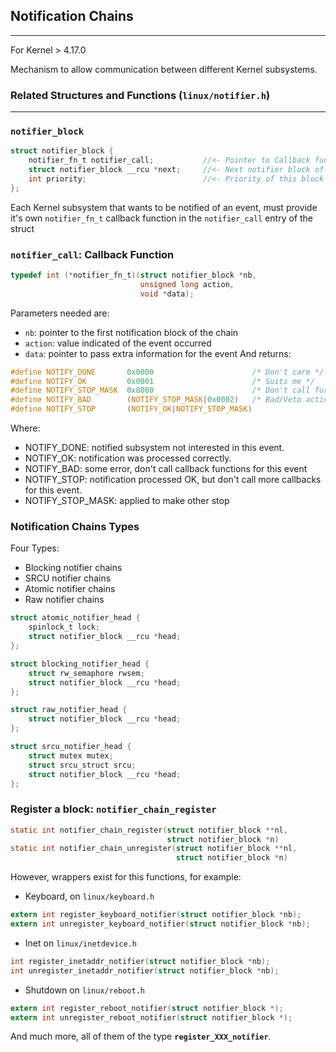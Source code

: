 ## Notification Chains
---
For Kernel > 4.17.0

Mechanism to allow communication between different Kernel subsystems.

### Related Structures and Functions (`linux/notifier.h`)
---

### `notifier_block`

```c
struct notifier_block {
	notifier_fn_t notifier_call;           //<- Pointer to Callback function
	struct notifier_block __rcu *next;     //<- Next notifier block of the chain
	int priority;                          //<- Priority of this block in the chain
};
```
Each Kernel subsystem that wants to be notified of an event, must provide it's own `notifier_fn_t` callback function in the `notifier_call` entry of the struct

### `notifier_call`: Callback Function

```c
typedef int (*notifier_fn_t)(struct notifier_block *nb, 
                             unsigned long action, 
							 void *data);
```
Parameters needed are:
- `nb`: pointer to the first notification block of the chain 
- `action`: value indicated of the event occurred
- `data`: pointer to pass extra information for the event
And returns:
```c
#define NOTIFY_DONE	      0x0000		              /* Don't care */
#define NOTIFY_OK         0x0001		              /* Suits me */
#define NOTIFY_STOP_MASK  0x8000		              /* Don't call further */
#define NOTIFY_BAD        (NOTIFY_STOP_MASK|0x0002)   /* Bad/Veto action */
#define NOTIFY_STOP       (NOTIFY_OK|NOTIFY_STOP_MASK)
```
Where:
- NOTIFY_DONE:  notified subsystem not interested in this event.
- NOTIFY_OK: notification was processed correctly.
- NOTIFY_BAD: some error, don't call callback functions for this event
- NOTIFY_STOP: notification processed OK, but don't call more callbacks for this event.
- NOTIFY_STOP_MASK: applied to make other stop

### Notification Chains Types
Four Types:
- Blocking notifier chains
- SRCU notifier chains
- Atomic notifier chains
- Raw notifier chains

```c
struct atomic_notifier_head {
	spinlock_t lock;
	struct notifier_block __rcu *head;
};

struct blocking_notifier_head {
	struct rw_semaphore rwsem;
	struct notifier_block __rcu *head;
};

struct raw_notifier_head {
	struct notifier_block __rcu *head;
};

struct srcu_notifier_head {
	struct mutex mutex;
	struct srcu_struct srcu;
	struct notifier_block __rcu *head;
};
```

### Register a block: `notifier_chain_register`
```c
static int notifier_chain_register(struct notifier_block **nl,
		                           struct notifier_block *n)
static int notifier_chain_unregister(struct notifier_block **nl,
		                             struct notifier_block *n)
```
However, wrappers exist for this functions, for example:
- Keyboard, on `linux/keyboard.h`
```c
extern int register_keyboard_notifier(struct notifier_block *nb);
extern int unregister_keyboard_notifier(struct notifier_block *nb);
```
- Inet on `linux/inetdevice.h`
```c
int register_inetaddr_notifier(struct notifier_block *nb);
int unregister_inetaddr_notifier(struct notifier_block *nb);
```
- Shutdown on `linux/reboot.h`
```c
extern int register_reboot_notifier(struct notifier_block *);
extern int unregister_reboot_notifier(struct notifier_block *);
```
And much more, all of them of the type **`register_XXX_notifier`**.





